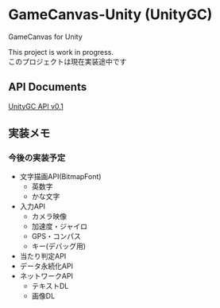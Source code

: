 # GameCanvas-Unity (UnityGC)
GameCanvas for Unity

This project is work in progress.<br>
このプロジェクトは現在実装途中です

## API Documents
[UnityGC API v0.1](https://seibe.github.io/GameCanvas-Unity/doc/class_game_canvas_1_1_game_canvas.html)

## 実装メモ

### 今後の実装予定
* 文字描画API(BitmapFont)
  * 英数字
  * かな文字
* 入力API
  * カメラ映像
  * 加速度・ジャイロ
  * GPS・コンパス
  * キー(デバッグ用)
* 当たり判定API
* データ永続化API
* ネットワークAPI
  * テキストDL
  * 画像DL
